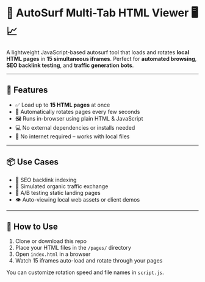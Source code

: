 # 🚀 AutoSurf Multi-Tab HTML Viewer 🖥️📈

A lightweight JavaScript-based autosurf tool that loads and rotates **local HTML pages** in **15 simultaneous iframes**. Perfect for **automated browsing**, **SEO backlink testing**, and **traffic generation bots**.

---

## 🔧 Features

- ✅ Load up to **15 HTML pages** at once
- 🔁 Automatically rotates pages every few seconds
- 🖼️ Runs in-browser using plain HTML & JavaScript
- 💻 No external dependencies or installs needed
- 🚫 No internet required – works with local files

---

## 📦 Use Cases

- 🔗 SEO backlink indexing
- 🔁 Simulated organic traffic exchange
- 🧪 A/B testing static landing pages
- 👁️ Auto-viewing local web assets or client demos

---

## 🚀 How to Use

1. Clone or download this repo
2. Place your HTML files in the `/pages/` directory
3. Open `index.html` in a browser
4. Watch 15 iframes auto-load and rotate through your pages

You can customize rotation speed and file names in `script.js`.

